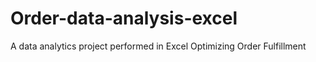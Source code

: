 # Order-data-analysis-excel
A data analytics project performed in Excel Optimizing Order Fulfillment
